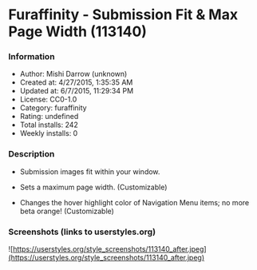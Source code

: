 # Furaffinity - Submission Fit & Max Page Width (113140)

### Information
- Author: Mishi Darrow (unknown)
- Created at: 4/27/2015, 1:35:35 AM
- Updated at: 6/7/2015, 11:29:34 PM
- License: CC0-1.0
- Category: furaffinity
- Rating: undefined
- Total installs: 242
- Weekly installs: 0


### Description
<ul>
<li><p>Submission images fit within your window.</p></li>
<li><p>Sets a maximum page width. (Customizable)</p></li>
<li><p>Changes the hover highlight color of Navigation Menu items; no more beta orange! (Customizable)</p></li>
</ul>


### Screenshots (links to userstyles.org)
![https://userstyles.org/style_screenshots/113140_after.jpeg](https://userstyles.org/style_screenshots/113140_after.jpeg)


